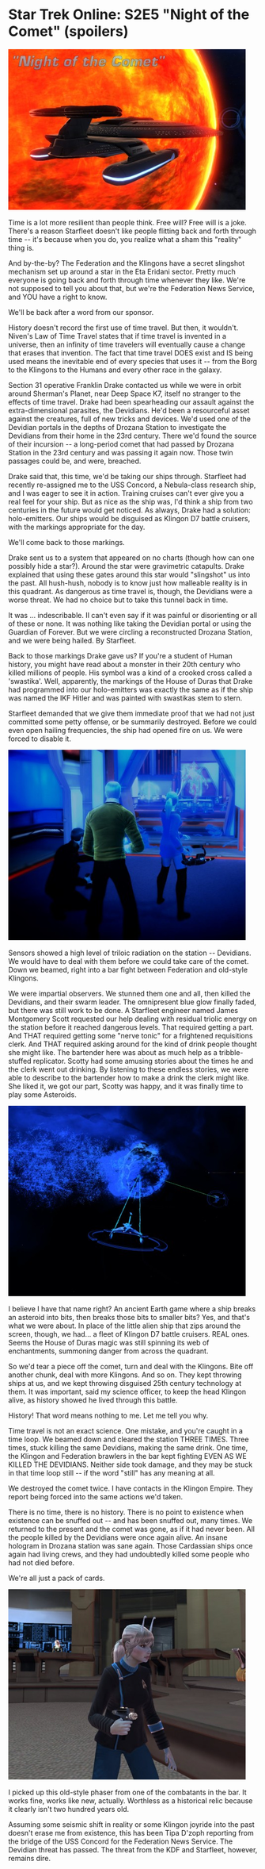 # Star Trek Online: S2E5 "Night of the Comet" (spoilers)

[![](../uploads/2010/11/GameClient-2010-11-13-14-19-17-77-480x324.jpg "Night of the Comet")](../uploads/2010/11/GameClient-2010-11-13-14-19-17-77.jpg)

Time is a lot more resilient than people think. Free will? Free will is a joke. There's a reason Starfleet doesn't like people flitting back and forth through time -- it's because when you do, you realize what a sham this "reality" thing is.

And by-the-by? The Federation and the Klingons have a secret slingshot mechanism set up around a star in the Eta Eridani sector. Pretty much everyone is going back and forth through time whenever they like. We're not supposed to tell you about that, but we're the Federation News Service, and YOU have a right to know.

We'll be back after a word from our sponsor.


History doesn't record the first use of time travel. But then, it wouldn't. Niven's Law of Time Travel states that if time travel is invented in a universe, then an infinity of time travelers will eventually cause a change that erases that invention. The fact that time travel DOES exist and IS being used means the inevitable end of every species that uses it -- from the Borg to the Klingons to the Humans and every other race in the galaxy.

Section 31 operative Franklin Drake contacted us while we were in orbit around Sherman's Planet, near Deep Space K7, itself no stranger to the effects of time travel. Drake had been spearheading our assault against the extra-dimensional parasites, the Devidians. He'd been a resourceful asset against the creatures, full of new tricks and devices. We'd used one of the Devidian portals in the depths of Drozana Station to investigate the Devidians from their home in the 23rd century. There we'd found the source of their incursion -- a long-period comet that had passed by Drozana Station in the 23rd century and was passing it again now. Those twin passages could be, and were, breached.

Drake said that, this time, we'd be taking our ships through. Starfleet had recently re-assigned me to the USS Concord, a Nebula-class research ship, and I was eager to see it in action. Training cruises can't ever give you a real feel for your ship. But as nice as the ship was, I'd think a ship from two centuries in the future would get noticed. As always, Drake had a solution: holo-emitters. Our ships would be disguised as Klingon D7 battle cruisers, with the markings appropriate for the day.

We'll come back to those markings.

Drake sent us to a system that appeared on no charts (though how can one possibly hide a star?). Around the star were gravimetric catapults. Drake explained that using these gates around this star would "slingshot" us into the past. All hush-hush, nobody is to know just how malleable reality is in this quadrant. As dangerous as time travel is, though, the Devidians were a worse threat. We had no choice but to take this tunnel back in time.

It was ... indescribable. II can't even say if it was painful or disorienting or all of these or none. It was nothing like taking the Devidian portal or using the Guardian of Forever. But we were circling a reconstructed Drozana Station, and we were being hailed. By Starfleet.

Back to those markings Drake gave us? If you're a student of Human history, you might have read about a monster in their 20th century who killed millions of people. His symbol was a kind of a crooked cross called a 'swastika'. Well, apparently, the markings of the House of Duras that Drake had programmed into our holo-emitters was exactly the same as if the ship was named the IKF Hitler and was painted with swastikas stem to stern.

Starfleet demanded that we give them immediate proof that we had not just committed some petty offense, or be summarily destroyed. Before we could even open hailing frequencies, the ship had opened fire on us. We were forced to disable it.

[![](../uploads/2010/11/GameClient-2010-11-13-13-58-26-44-480x384.jpg "Bar fight")](../uploads/2010/11/GameClient-2010-11-13-13-58-26-44.jpg)

Sensors showed a high level of triloic radiation on the station -- Devidians. We would have to deal with them before we could take care of the comet. Down we beamed, right into a bar fight between Federation and old-style Klingons.

We were impartial observers. We stunned them one and all, then killed the Devidians, and their swarm leader. The omnipresent blue glow finally faded, but there was still work to be done. A Starfleet engineer named James Montgomery Scott requested our help dealing with residual triolic energy on the station before it reached dangerous levels. That required getting a part. And THAT required getting some "nerve tonic" for a frightened requisitions clerk. And THAT required asking around for the kind of drink people thought she might like. The bartender here was about as much help as a tribble-stuffed replicator. Scotty had some amusing stories about the times he and the clerk went out drinking. By listening to these endless stories, we were able to describe to the bartender how to make a drink the clerk might like. She liked it, we got our part, Scotty was happy, and it was finally time to play some Asteroids.

[![](../uploads/2010/11/GameClient-2010-11-13-14-12-14-18-480x384.jpg "Asteroids")](../uploads/2010/11/GameClient-2010-11-13-14-12-14-18.jpg)

I believe I have that name right? An ancient Earth game where a ship breaks an asteroid into bits, then breaks those bits to smaller bits? Yes, and that's what we were about. In place of the little alien ship that zips around the screen, though, we had... a fleet of Klingon D7 battle cruisers. REAL ones. Seems the House of Duras magic was still spinning its web of enchantments, summoning danger from across the quadrant.

So we'd tear a piece off the comet, turn and deal with the Klingons. Bite off another chunk, deal with more Klingons. And so on. They kept throwing ships at us, and we kept throwing disguised 25th century technology at them. It was important, said my science officer, to keep the head Klingon alive, as history showed he lived through this battle.

History! That word means nothing to me. Let me tell you why.

Time travel is not an exact science. One mistake, and you're caught in a time loop. We beamed down and cleared the station THREE TIMES. Three times, stuck killing the same Devidians, making the same drink. One time, the Klingon and Federation brawlers in the bar kept fighting EVEN AS WE KILLED THE DEVIDIANS. Neither side took damage, and they may be stuck in that time loop still -- if the word "still" has any meaning at all.

We destroyed the comet twice. I have contacts in the Klingon Empire. They report being forced into the same actions we'd taken.

There is no time, there is no history. There is no point to existence when existence can be snuffed out -- and has been snuffed out, many times. We returned to the present and the comet was gone, as if it had never been. All the people killed by the Devidians were once again alive. An insane hologram in Drozana station was sane again. Those Cardassian ships once again had living crews, and they had undoubtedly killed some people who had not died before.

We're all just a pack of cards.

[![](../uploads/2010/11/GameClient-2010-11-13-14-54-24-83-480x384.jpg "Old-style phaser")](../uploads/2010/11/GameClient-2010-11-13-14-54-24-83.jpg)

I picked up this old-style phaser from one of the combatants in the bar. It works fine, works like new, actually. Worthless as a historical relic because it clearly isn't two hundred years old. 

Assuming some seismic shift in reality or some Klingon joyride into the past doesn't erase me from existence, this has been Tipa D'zoph reporting from the bridge of the USS Concord for the Federation News Service. The Devidian threat has passed. The threat from the KDF and Starfleet, however, remains dire.

